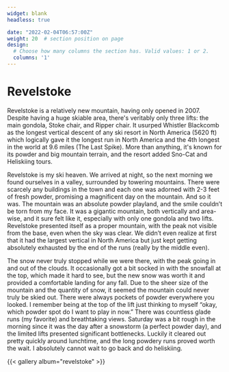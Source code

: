 ```yaml
---
widget: blank
headless: true

date: "2022-02-04T06:57:00Z"
weight: 20  # section position on page
design:
  # Choose how many columns the section has. Valid values: 1 or 2.
  columns: '1'
---
```


# Revelstoke
Revelstoke is a relatively new mountain, having only opened in 2007. Despite having a huge skiable area, there's veritably only three lifts: the main gondola, Stoke chair, and Ripper chair. It usurped Whistler Blackcomb as the longest vertical descent of any ski resort in North America (5620 ft) which logically gave it the longest run in North America and the 4th longest in the world at 9.6 miles (The Last Spike). More than anything, it's known for its powder and big mountain terrain, and the resort added Sno-Cat and Heliskiing tours. 

Revelstoke is my ski heaven. We arrived at night, so the next morning we found ourselves in a valley, surrounded by towering mountains. There were scarcely any buildings in the town and each one was adorned with 2-3 feet of fresh powder, promising a magnificent day on the mountain. And so it was. The mountain was an absolute powder playland, and the smile couldn’t be torn from my face. It was a gigantic mountain, both vertically and area-wise, and it sure felt like it, especially with only one gondola and two lifts. Revelstoke presented itself as a proper mountain, with the peak not visible from the base, even when the sky was clear. We didn’t even realize at first that it had the largest vertical in North America but just kept getting absolutely exhausted by the end of the runs (really by the middle even). 

The snow never truly stopped while we were there, with the peak going in and out of the clouds. It occasionally got a bit socked in with the snowfall at the top, which made it hard to see, but the new snow was worth it and provided a comfortable landing for any fall. Due to the sheer size of the mountain and the quantity of snow, it seemed the mountain could never truly be skied out. There were always pockets of powder everywhere you looked. I remember being at the top of the lift just thinking to myself “okay, which powder spot do I want to play in now.” There was countless glade runs (my favorite) and breathtaking views. Saturday was a bit rough in the morning since it was the day after a snowstorm (a perfect powder day), and the limited lifts presented significant bottlenecks. Luckily it cleared out pretty quickly around lunchtime, and the long powdery runs proved worth the wait. I absolutely cannot wait to go back and do heliskiing.

{{< gallery album="revelstoke" >}}